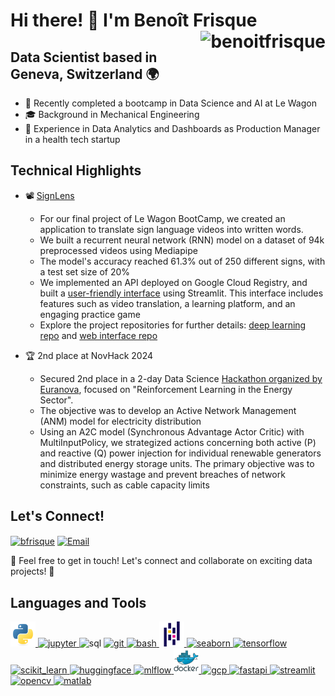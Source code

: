 # Hi there! 👋 I'm Benoît Frisque <img src="https://komarev.com/ghpvc/?username=benoitfrisque&label=Profile%20views&color=0e75b6&style=flat" alt="benoitfrisque" align="right" />

## Data Scientist based in Geneva, Switzerland 🌍

- 🧠 Recently completed a bootcamp in Data Science and AI at Le Wagon
- 🎓 Background in Mechanical Engineering
- 💼 Experience in Data Analytics and Dashboards as Production Manager in a health tech startup

## Technical Highlights

- 📽️ [SignLens](https://signlens.streamlit.app)
  - For our final project of Le Wagon BootCamp, we created an application to translate sign language videos into written words.
  - We built a recurrent neural network (RNN) model on a dataset of 94k preprocessed videos using Mediapipe
  - The model's accuracy reached 61.3% out of 250 different signs, with a test set size of 20%
  - We implemented an API deployed on Google Cloud Registry, and built a [user-friendly interface](https://signlens.streamlit.app/) using Streamlit. This interface includes features such as video translation, a learning platform, and an engaging practice game
  - Explore the project repositories  for further details: [deep learning repo](https://github.com/benoitfrisque/signlens) and [web interface repo](https://github.com/benoitfrisque/signlens_app)
 
- 🏆 2nd place at NovHack 2024
  -  Secured 2nd place in a 2-day Data Science [Hackathon organized by Euranova](https://www.hackathon.euranova.eu/), focused on "Reinforcement Learning in the Energy Sector".
  -  The objective was to develop an Active Network Management (ANM) model for electricity distribution
  -  Using an A2C model (Synchronous Advantage Actor Critic) with MultiInputPolicy, we strategized actions concerning both active (P) and reactive (Q) power injection for individual renewable generators and distributed energy storage units. The primary objective was to minimize energy wastage and prevent breaches of network constraints, such as cable capacity limits


## Let's Connect!
<a href="https://linkedin.com/in/bfrisque" target="blank"><img align="center" src="https://img.icons8.com/color/48/000000/linkedin.png" alt="bfrisque" height="50"  /></a>
<a href="mailto:benoitfrisque@gmail.com"> <img align="center" src="https://upload.wikimedia.org/wikipedia/commons/7/7e/Gmail_icon_%282020%29.svg" alt="Email" height="35"/></a>

📧 Feel free to get in touch! Let's connect and collaborate on exciting data projects! 🚀

## Languages and Tools
<p align="left">
  <a href="https://www.python.org" target="_blank" rel="noreferrer">
    <img src="https://raw.githubusercontent.com/devicons/devicon/master/icons/python/python-original.svg" alt="python" height="40"/>
  </a>
  <a href="https://jupyter.org/" target="_blank" rel="noreferrer">
    <img src="https://upload.wikimedia.org/wikipedia/commons/3/38/Jupyter_logo.svg" alt="jupyter" height="40"/>
  </a>
  <img src="https://upload.wikimedia.org/wikipedia/commons/8/87/Sql_data_base_with_logo.png?20210130181641" alt="sql" height="40"/>
  <a href="https://git-scm.com/" target="_blank" rel="noreferrer">
    <img src="https://www.vectorlogo.zone/logos/git-scm/git-scm-icon.svg" alt="git" height="40"/>
  </a>
  <a href="https://www.gnu.org/software/bash/" target="_blank" rel="noreferrer">
    <img src="https://www.vectorlogo.zone/logos/gnu_bash/gnu_bash-icon.svg" alt="bash" height="40"/>
  </a>
  <a href="https://pandas.pydata.org/" target="_blank" rel="noreferrer">
    <img src="https://raw.githubusercontent.com/devicons/devicon/2ae2a900d2f041da66e950e4d48052658d850630/icons/pandas/pandas-original.svg" alt="pandas"height="40"/>
  </a>
  <a href="https://seaborn.pydata.org/" target="_blank" rel="noreferrer">
    <img src="https://seaborn.pydata.org/_images/logo-mark-lightbg.svg" alt="seaborn" height="40"/>
  </a>
  <a href="https://www.tensorflow.org" target="_blank" rel="noreferrer">
    <img src="https://www.vectorlogo.zone/logos/tensorflow/tensorflow-icon.svg" alt="tensorflow" height="40"/>
  </a>
  <a href="https://scikit-learn.org/" target="_blank" rel="noreferrer">
    <img src="https://upload.wikimedia.org/wikipedia/commons/0/05/Scikit_learn_logo_small.svg" alt="scikit_learn" height="40"/>
  </a>
  <a href="https://huggingface.co/" target="_blank" rel="noreferrer">
    <img src="https://huggingface.co/front/assets/huggingface_logo.svg" alt="huggingface"height="40"/>
  </a>
   <a href="https://mlflow.org/" target="_blank" rel="noreferrer">
    <img src="https://www.mlflow.org/docs/latest/_static/MLflow-logo-final-black.png" alt="mlflow"  height="40"/>
  </a>
  <a href="https://www.docker.com/" target="_blank" rel="noreferrer">
    <img src="https://raw.githubusercontent.com/devicons/devicon/master/icons/docker/docker-original-wordmark.svg" alt="docker" height="40"/>
  </a>
  <a href="https://cloud.google.com" target="_blank" rel="noreferrer">
    <img src="https://www.vectorlogo.zone/logos/google_cloud/google_cloud-icon.svg" alt="gcp" height="40"/>
  </a>
    <a href="https://fastapi.tiangolo.com/" target="_blank" rel="noreferrer">
    <img src="https://fastapi.tiangolo.com/img/logo-margin/logo-teal.png" alt="fastapi"  height="40"/>
  </a>
    <a href="https://www.streamlit.io/" target="_blank" rel="noreferrer">
    <img src="https://streamlit.io/images/brand/streamlit-logo-primary-colormark-darktext.svg" alt="streamlit" height="40"/>
  </a>
    <a href="https://opencv.org/" target="_blank" rel="noreferrer">
    <img src="https://www.vectorlogo.zone/logos/opencv/opencv-icon.svg" alt="opencv" height="40"/>
  </a>
  <a href="https://www.mathworks.com/" target="_blank" rel="noreferrer">
    <img src="https://upload.wikimedia.org/wikipedia/commons/2/21/Matlab_Logo.png" alt="matlab" height="40"/>
  </a>
</p>
